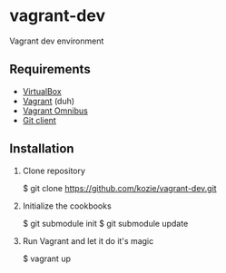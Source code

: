 vagrant-dev
===========

Vagrant dev environment

Requirements
------------

- [VirtualBox ](http://www.vagrantup.com/)
- [Vagrant](http://www.vagrantup.com/) (duh)
- [Vagrant Omnibus](https://github.com/schisamo/vagrant-omnibus)
- [Git client](http://git-scm.com/)

Installation
------------

1. Clone repository

	$ git clone https://github.com/kozie/vagrant-dev.git

2. Initialize the cookbooks

	$ git submodule init
	$ git submodule update

3. Run Vagrant and let it do it's magic

	$ vagrant up